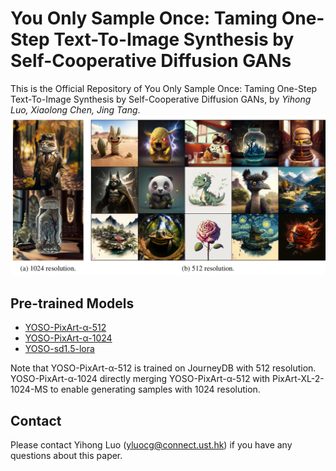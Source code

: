 # You Only Sample Once: Taming One-Step Text-To-Image Synthesis by Self-Cooperative Diffusion GANs

This is the Official Repository of  You Only Sample Once: Taming One-Step Text-To-Image Synthesis by Self-Cooperative Diffusion GANs, by *Yihong Luo, Xiaolong Chen, Jing Tang*.
![overview](overview.jpg)

## Pre-trained Models
- [YOSO-PixArt-α-512](https://huggingface.co/Luo-Yihong/yoso_pixart512)
- [YOSO-PixArt-α-1024](https://huggingface.co/Luo-Yihong/yoso_pixart1024)
- [YOSO-sd1.5-lora](https://huggingface.co/Luo-Yihong/yoso_sd1.5_lora)

Note that YOSO-PixArt-α-512 is trained on JourneyDB with 512 resolution. YOSO-PixArt-α-1024 directly merging YOSO-PixArt-α-512 with PixArt-XL-2-1024-MS to enable generating samples with 1024 resolution.

## Contact
Please contact Yihong Luo (yluocg@connect.ust.hk) if you have any questions about this paper.

